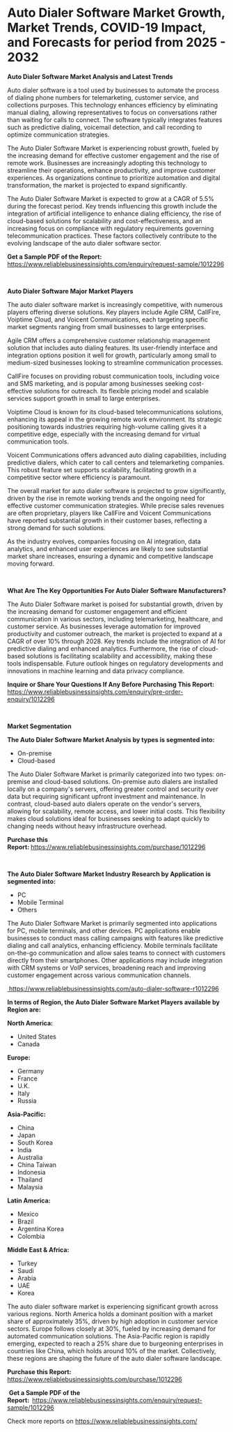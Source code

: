 <p><h1>Auto Dialer Software Market Growth, Market Trends, COVID-19 Impact, and Forecasts for period from 2025 - 2032</h1></p><p><strong>Auto Dialer Software Market Analysis and Latest Trends</strong></p>
<p><p>Auto dialer software is a tool used by businesses to automate the process of dialing phone numbers for telemarketing, customer service, and collections purposes. This technology enhances efficiency by eliminating manual dialing, allowing representatives to focus on conversations rather than waiting for calls to connect. The software typically integrates features such as predictive dialing, voicemail detection, and call recording to optimize communication strategies.</p><p>The Auto Dialer Software Market is experiencing robust growth, fueled by the increasing demand for effective customer engagement and the rise of remote work. Businesses are increasingly adopting this technology to streamline their operations, enhance productivity, and improve customer experiences. As organizations continue to prioritize automation and digital transformation, the market is projected to expand significantly.</p><p>The Auto Dialer Software Market is expected to grow at a CAGR of 5.5% during the forecast period. Key trends influencing this growth include the integration of artificial intelligence to enhance dialing efficiency, the rise of cloud-based solutions for scalability and cost-effectiveness, and an increasing focus on compliance with regulatory requirements governing telecommunication practices. These factors collectively contribute to the evolving landscape of the auto dialer software sector.</p></p>
<p><strong>Get a Sample PDF of the Report:&nbsp;</strong> <a href="https://www.reliablebusinessinsights.com/enquiry/request-sample/1012296?utm_campaign=3170&utm_medium=2&utm_source=Github&utm_content=ia&utm_term=05032025&utm_id=auto-dialer-software">https://www.reliablebusinessinsights.com/enquiry/request-sample/1012296</a></p>
<p>&nbsp;</p>
<p><strong>Auto Dialer Software Major Market Players</strong></p>
<p><p>The auto dialer software market is increasingly competitive, with numerous players offering diverse solutions. Key players include Agile CRM, CallFire, Voiptime Cloud, and Voicent Communications, each targeting specific market segments ranging from small businesses to large enterprises.</p><p>Agile CRM offers a comprehensive customer relationship management solution that includes auto dialing features. Its user-friendly interface and integration options position it well for growth, particularly among small to medium-sized businesses looking to streamline communication processes.</p><p>CallFire focuses on providing robust communication tools, including voice and SMS marketing, and is popular among businesses seeking cost-effective solutions for outreach. Its flexible pricing model and scalable services support growth in small to large enterprises.</p><p>Voiptime Cloud is known for its cloud-based telecommunications solutions, enhancing its appeal in the growing remote work environment. Its strategic positioning towards industries requiring high-volume calling gives it a competitive edge, especially with the increasing demand for virtual communication tools.</p><p>Voicent Communications offers advanced auto dialing capabilities, including predictive dialers, which cater to call centers and telemarketing companies. This robust feature set supports scalability, facilitating growth in a competitive sector where efficiency is paramount.</p><p>The overall market for auto dialer software is projected to grow significantly, driven by the rise in remote working trends and the ongoing need for effective customer communication strategies. While precise sales revenues are often proprietary, players like CallFire and Voicent Communications have reported substantial growth in their customer bases, reflecting a strong demand for such solutions.</p><p>As the industry evolves, companies focusing on AI integration, data analytics, and enhanced user experiences are likely to see substantial market share increases, ensuring a dynamic and competitive landscape moving forward.</p></p>
<p>&nbsp;</p>
<p><strong>What Are The Key Opportunities For Auto Dialer Software Manufacturers?</strong></p>
<p><p>The Auto Dialer Software market is poised for substantial growth, driven by the increasing demand for customer engagement and efficient communication in various sectors, including telemarketing, healthcare, and customer service. As businesses leverage automation for improved productivity and customer outreach, the market is projected to expand at a CAGR of over 10% through 2028. Key trends include the integration of AI for predictive dialing and enhanced analytics. Furthermore, the rise of cloud-based solutions is facilitating scalability and accessibility, making these tools indispensable. Future outlook hinges on regulatory developments and innovations in machine learning and data privacy compliance.</p></p>
<p><strong>Inquire or Share Your Questions If Any Before Purchasing This Report:</strong> <a href="https://www.reliablebusinessinsights.com/enquiry/pre-order-enquiry/1012296?utm_campaign=3170&utm_medium=2&utm_source=Github&utm_content=ia&utm_term=05032025&utm_id=auto-dialer-software">https://www.reliablebusinessinsights.com/enquiry/pre-order-enquiry/1012296</a></p>
<p>&nbsp;</p>
<p><strong>Market Segmentation</strong></p>
<p><strong>The Auto Dialer Software Market Analysis by types is segmented into:</strong></p>
<p><ul><li>On-premise</li><li>Cloud-based</li></ul></p>
<p><p>The Auto Dialer Software Market is primarily categorized into two types: on-premise and cloud-based solutions. On-premise auto dialers are installed locally on a company's servers, offering greater control and security over data but requiring significant upfront investment and maintenance. In contrast, cloud-based auto dialers operate on the vendor's servers, allowing for scalability, remote access, and lower initial costs. This flexibility makes cloud solutions ideal for businesses seeking to adapt quickly to changing needs without heavy infrastructure overhead.</p></p>
<p><strong>Purchase this Report:&nbsp;</strong><a href="https://www.reliablebusinessinsights.com/purchase/1012296?utm_campaign=3170&utm_medium=2&utm_source=Github&utm_content=ia&utm_term=05032025&utm_id=auto-dialer-software">https://www.reliablebusinessinsights.com/purchase/1012296</a></p>
<p>&nbsp;</p>
<p><strong>The Auto Dialer Software Market Industry Research by Application is segmented into:</strong></p>
<p><ul><li>PC</li><li>Mobile Terminal</li><li>Others</li></ul></p>
<p><p>The Auto Dialer Software Market is primarily segmented into applications for PC, mobile terminals, and other devices. PC applications enable businesses to conduct mass calling campaigns with features like predictive dialing and call analytics, enhancing efficiency. Mobile terminals facilitate on-the-go communication and allow sales teams to connect with customers directly from their smartphones. Other applications may include integration with CRM systems or VoIP services, broadening reach and improving customer engagement across various communication channels.</p></p>
<p><a href="https://www.reliablebusinessinsights.com/auto-dialer-software-r1012296?utm_campaign=3170&utm_medium=2&utm_source=Github&utm_content=ia&utm_term=05032025&utm_id=auto-dialer-software">&nbsp;https://www.reliablebusinessinsights.com/auto-dialer-software-r1012296</a></p>
<p><strong>In terms of Region, the Auto Dialer Software Market Players available by Region are:</strong></p>
<p>
    <p> <strong> North America: </strong>
        <ul>
            <li>United States</li>
            <li>Canada</li>
        </ul>
        </p> 
    <p> <strong> Europe: </strong>
        <ul>
            <li>Germany</li>
            <li>France</li>
            <li>U.K.</li>
            <li>Italy</li>
            <li>Russia</li>
        </ul>
        </p> 
    <p> <strong> Asia-Pacific: </strong>
        <ul>
            <li>China</li>
            <li>Japan</li>
            <li>South Korea</li>
            <li>India</li>
            <li>Australia</li>
            <li>China Taiwan</li>
            <li>Indonesia</li>
            <li>Thailand</li>
            <li>Malaysia</li>
        </ul>
        </p> 
    <p> <strong> Latin America: </strong>
        <ul>
            <li>Mexico</li>
            <li>Brazil</li>
            <li>Argentina Korea</li>
            <li>Colombia</li>
        </ul>
        </p> 
    <p> <strong> Middle East & Africa: </strong>
        <ul>
            <li>Turkey</li>
            <li>Saudi</li>
            <li>Arabia</li>
            <li>UAE</li>
            <li>Korea</li>
        </ul>
    </p>
    </p>
<p><p>The auto dialer software market is experiencing significant growth across various regions. North America holds a dominant position with a market share of approximately 35%, driven by high adoption in customer service sectors. Europe follows closely at 30%, fueled by increasing demand for automated communication solutions. The Asia-Pacific region is rapidly emerging, expected to reach a 25% share due to burgeoning enterprises in countries like China, which holds around 10% of the market. Collectively, these regions are shaping the future of the auto dialer software landscape.</p></p>
<p><strong>Purchase this Report: </strong><a href="https://www.reliablebusinessinsights.com/purchase/1012296?utm_campaign=3170&utm_medium=2&utm_source=Github&utm_content=ia&utm_term=05032025&utm_id=auto-dialer-software">https://www.reliablebusinessinsights.com/purchase/1012296</a></p>
<p>&nbsp;<strong>Get a Sample PDF of the Report:&nbsp;&nbsp;</strong><a href="https://www.reliablebusinessinsights.com/enquiry/request-sample/1012296?utm_campaign=3170&utm_medium=2&utm_source=Github&utm_content=ia&utm_term=05032025&utm_id=auto-dialer-software">https://www.reliablebusinessinsights.com/enquiry/request-sample/1012296</a></p>
<p><strong></strong></p>
<p>Check more reports on <a href="https://www.reliablebusinessinsights.com/?utm_campaign=3170&utm_medium=2&utm_source=Github&utm_content=ia&utm_term=05032025&utm_id=auto-dialer-software">https://www.reliablebusinessinsights.com/</a></p>
